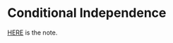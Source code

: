 # Conditional Independence

[HERE](https://l-ty.com/Statistics/Graphical_Model/Conditional_Independence) is the note.
